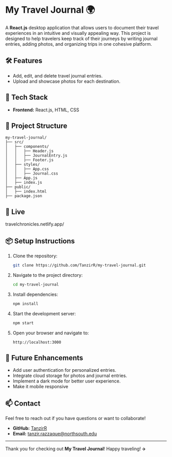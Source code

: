 # My Travel Journal 🌍

A **React.js** desktop application that allows users to document their travel experiences in an intuitive and visually appealing way. This project is designed to help travelers keep track of their journeys by writing journal entries, adding photos, and organizing trips in one cohesive platform.

## 🛠️ Features

- Add, edit, and delete travel journal entries.
- Upload and showcase photos for each destination.


## 🚀 Tech Stack

- **Frontend:** React.js, HTML, CSS

## 📂 Project Structure

```
my-travel-journal/
├── src/
│   ├── components/
│   │   ├── Header.js
│   │   ├── JournalEntry.js
│   │   ├── Footer.js
│   ├── styles/
│   │   ├── App.css
│   │   ├── Journal.css
│   ├── App.js
│   ├── index.js
├── public/
│   ├── index.html
├── package.json
```

## 🎨 Live

travelchronicles.netlify.app/

## 📦 Setup Instructions

1. Clone the repository:
   ```bash
   git clone https://github.com/TanzirR/my-travel-journal.git
   ```
2. Navigate to the project directory:
   ```bash
   cd my-travel-journal
   ```
3. Install dependencies:
   ```bash
   npm install
   ```
4. Start the development server:
   ```bash
   npm start
   ```
5. Open your browser and navigate to:
   ```
   http://localhost:3000
   ```

## 🌱 Future Enhancements

- Add user authentication for personalized entries.
- Integrate cloud storage for photos and journal entries.
- Implement a dark mode for better user experience.
- Make it mobile responsive 

## 📫 Contact

Feel free to reach out if you have questions or want to collaborate!

- **GitHub:** [TanzirR](https://github.com/TanzirR)
- **Email:** [tanzir.razzaque@northsouth.edu](mailto:tanzir.razzaque@northsouth.edu)

---

Thank you for checking out **My Travel Journal**! Happy traveling! ✈️
